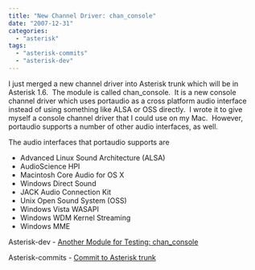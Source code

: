 ```yaml
---
title: "New Channel Driver: chan_console"
date: "2007-12-31"
categories: 
  - "asterisk"
tags: 
  - "asterisk-commits"
  - "asterisk-dev"
---
```


I just merged a new channel driver into Asterisk trunk which will be in Asterisk 1.6.  The module is called chan\_console.  It is a new console channel driver which uses portaudio as a cross platform audio interface instead of using something like ALSA or OSS directly.  I wrote it to give myself a console channel driver that I could use on my Mac.  However, portaudio supports a number of other audio interfaces, as well.

The audio interfaces that portaudio supports are

- Advanced Linux Sound Architecture (ALSA)
- AudioScience HPI
- Macintosh Core Audio for OS X
- Windows Direct Sound
- JACK Audio Connection Kit
- Unix Open Sound System (OSS)
- Windows Vista WASAPI
- Windows WDM Kernel Streaming
- Windows MME

Asterisk-dev - [Another Module for Testing: chan\_console](http://lists.digium.com/pipermail/asterisk-dev/2007-December/031302.html)

Asterisk-commits - [Commit to Asterisk trunk](http://lists.digium.com/pipermail/asterisk-commits/2007-December/018753.html)
